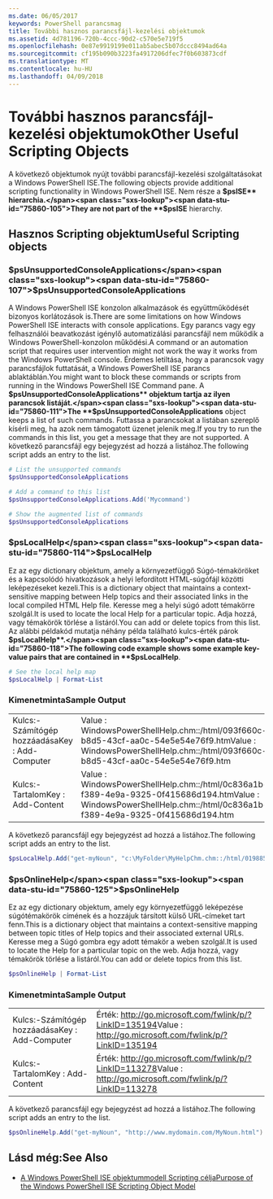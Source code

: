 ```yaml
---
ms.date: 06/05/2017
keywords: PowerShell parancsmag
title: További hasznos parancsfájl-kezelési objektumok
ms.assetid: 4d781196-720b-4ccc-90d2-c570e5e719f5
ms.openlocfilehash: 0e87e9919199e011ab5abec5b07dccc8494ad64a
ms.sourcegitcommit: cf195b090b3223fa4917206dfec7f0b603873cdf
ms.translationtype: MT
ms.contentlocale: hu-HU
ms.lasthandoff: 04/09/2018
---
```

# <a name="other-useful-scripting-objects"></a><span data-ttu-id="75860-103">További hasznos parancsfájl-kezelési objektumok</span><span class="sxs-lookup"><span data-stu-id="75860-103">Other Useful Scripting Objects</span></span>

<span data-ttu-id="75860-104">A következő objektumok nyújt további parancsfájl-kezelési szolgáltatásokat a Windows PowerShell ISE.</span><span class="sxs-lookup"><span data-stu-id="75860-104">The following objects provide additional scripting functionality in Windows PowerShell ISE.</span></span> <span data-ttu-id="75860-105">Nem része a **$psISE** hierarchia.</span><span class="sxs-lookup"><span data-stu-id="75860-105">They are not part of the **$psISE** hierarchy.</span></span>

## <a name="useful-scripting-objects"></a><span data-ttu-id="75860-106">Hasznos Scripting objektum</span><span class="sxs-lookup"><span data-stu-id="75860-106">Useful Scripting objects</span></span>

### <a name="psunsupportedconsoleapplications"></a><span data-ttu-id="75860-107">$psUnsupportedConsoleApplications</span><span class="sxs-lookup"><span data-stu-id="75860-107">$psUnsupportedConsoleApplications</span></span>

<span data-ttu-id="75860-108">A Windows PowerShell ISE konzolon alkalmazások és együttműködését bizonyos korlátozások is.</span><span class="sxs-lookup"><span data-stu-id="75860-108">There are some limitations on how Windows PowerShell ISE interacts with console applications.</span></span> <span data-ttu-id="75860-109">Egy parancs vagy egy felhasználói beavatkozást igénylő automatizálási parancsfájl nem működik a Windows PowerShell-konzolon működési.</span><span class="sxs-lookup"><span data-stu-id="75860-109">A command or an automation script that requires user intervention might not work the way it works from the Windows PowerShell console.</span></span> <span data-ttu-id="75860-110">Érdemes letiltása, hogy a parancsok vagy parancsfájlok futtatását, a Windows PowerShell ISE parancs ablaktáblán.</span><span class="sxs-lookup"><span data-stu-id="75860-110">You might want to block these commands or scripts from running in the Windows PowerShell ISE Command pane.</span></span> <span data-ttu-id="75860-111">A **$psUnsupportedConsoleApplications** objektum tartja az ilyen parancsok listáját.</span><span class="sxs-lookup"><span data-stu-id="75860-111">The **$psUnsupportedConsoleApplications** object keeps a list of such commands.</span></span> <span data-ttu-id="75860-112">Futtassa a parancsokat a listában szereplő kísérli meg, ha azok nem támogatott üzenet jelenik meg.</span><span class="sxs-lookup"><span data-stu-id="75860-112">If you try to run the commands in this list, you get a message that they are not supported.</span></span> <span data-ttu-id="75860-113">A következő parancsfájl egy bejegyzést ad hozzá a listához.</span><span class="sxs-lookup"><span data-stu-id="75860-113">The following script adds an entry to the list.</span></span>

```powershell
# List the unsupported commands
$psUnsupportedConsoleApplications

# Add a command to this list
$psUnsupportedConsoleApplications.Add('Mycommand')

# Show the augmented list of commands
$psUnsupportedConsoleApplications
```

### <a name="pslocalhelp"></a><span data-ttu-id="75860-114">$psLocalHelp</span><span class="sxs-lookup"><span data-stu-id="75860-114">$psLocalHelp</span></span>

<span data-ttu-id="75860-115">Ez az egy dictionary objektum, amely a környezetfüggő Súgó-témaköröket és a kapcsolódó hivatkozások a helyi lefordított HTML-súgófájl közötti leképezéseket kezeli.</span><span class="sxs-lookup"><span data-stu-id="75860-115">This is a dictionary object that maintains a context-sensitive mapping between Help topics and their associated links in the local compiled HTML Help file.</span></span> <span data-ttu-id="75860-116">Keresse meg a helyi súgó adott témakörre szolgál.</span><span class="sxs-lookup"><span data-stu-id="75860-116">It is used to locate the local Help for a particular topic.</span></span> <span data-ttu-id="75860-117">Adja hozzá, vagy témakörök törlése a listáról.</span><span class="sxs-lookup"><span data-stu-id="75860-117">You can add or delete topics from this list.</span></span> <span data-ttu-id="75860-118">Az alábbi példakód mutatja néhány példa található kulcs-érték párok **$psLocalHelp**.</span><span class="sxs-lookup"><span data-stu-id="75860-118">The following code example shows some example key-value pairs that are contained in **$psLocalHelp**.</span></span>

```powershell
# See the local help map
$psLocalHelp | Format-List
```

### <a name="sample-output"></a><span data-ttu-id="75860-119">Kimenetminta</span><span class="sxs-lookup"><span data-stu-id="75860-119">Sample Output</span></span>

|||
|-|-|
|<span data-ttu-id="75860-120">Kulcs:-Számítógép hozzáadása</span><span class="sxs-lookup"><span data-stu-id="75860-120">Key : Add-Computer</span></span>|<span data-ttu-id="75860-121">Value : WindowsPowerShellHelp.chm::/html/093f660c-b8d5-43cf-aa0c-54e5e54e76f9.htm</span><span class="sxs-lookup"><span data-stu-id="75860-121">Value : WindowsPowerShellHelp.chm::/html/093f660c-b8d5-43cf-aa0c-54e5e54e76f9.htm</span></span>|
|<span data-ttu-id="75860-122">Kulcs:-Tartalom</span><span class="sxs-lookup"><span data-stu-id="75860-122">Key : Add-Content</span></span>|<span data-ttu-id="75860-123">Value : WindowsPowerShellHelp.chm::/html/0c836a1b-f389-4e9a-9325-0f415686d194.htm</span><span class="sxs-lookup"><span data-stu-id="75860-123">Value : WindowsPowerShellHelp.chm::/html/0c836a1b-f389-4e9a-9325-0f415686d194.htm</span></span>|

<span data-ttu-id="75860-124">A következő parancsfájl egy bejegyzést ad hozzá a listához.</span><span class="sxs-lookup"><span data-stu-id="75860-124">The following script adds an entry to the list.</span></span>

```powershell
$psLocalHelp.Add("get-myNoun", "c:\MyFolder\MyHelpChm.chm::/html/0198854a-1298-57ae-aa0c-87b5e5a84712.htm")
```

### <a name="psonlinehelp"></a><span data-ttu-id="75860-125">$psOnlineHelp</span><span class="sxs-lookup"><span data-stu-id="75860-125">$psOnlineHelp</span></span>

<span data-ttu-id="75860-126">Ez az egy dictionary objektum, amely egy környezetfüggő leképezése súgótémakörök címének és a hozzájuk társított külső URL-címeket tart fenn.</span><span class="sxs-lookup"><span data-stu-id="75860-126">This is a dictionary object that maintains a context-sensitive mapping between topic titles of Help topics and their associated external URLs.</span></span> <span data-ttu-id="75860-127">Keresse meg a Súgó gombra egy adott témakör a weben szolgál.</span><span class="sxs-lookup"><span data-stu-id="75860-127">It is used to locate the Help for a particular topic on the web.</span></span> <span data-ttu-id="75860-128">Adja hozzá, vagy témakörök törlése a listáról.</span><span class="sxs-lookup"><span data-stu-id="75860-128">You can add or delete topics from this list.</span></span>

```powershell
$psOnlineHelp | Format-List
```

### <a name="sample-output"></a><span data-ttu-id="75860-129">Kimenetminta</span><span class="sxs-lookup"><span data-stu-id="75860-129">Sample Output</span></span>

|||
|-|-|
|<span data-ttu-id="75860-130">Kulcs:-Számítógép hozzáadása</span><span class="sxs-lookup"><span data-stu-id="75860-130">Key : Add-Computer</span></span>|<span data-ttu-id="75860-131">Érték: http://go.microsoft.com/fwlink/p/?LinkID=135194</span><span class="sxs-lookup"><span data-stu-id="75860-131">Value : http://go.microsoft.com/fwlink/p/?LinkID=135194</span></span>|
|<span data-ttu-id="75860-132">Kulcs:-Tartalom</span><span class="sxs-lookup"><span data-stu-id="75860-132">Key : Add-Content</span></span>|<span data-ttu-id="75860-133">Érték: http://go.microsoft.com/fwlink/p/?LinkID=113278</span><span class="sxs-lookup"><span data-stu-id="75860-133">Value : http://go.microsoft.com/fwlink/p/?LinkID=113278</span></span>|

 <span data-ttu-id="75860-134">A következő parancsfájl egy bejegyzést ad hozzá a listához.</span><span class="sxs-lookup"><span data-stu-id="75860-134">The following script adds an entry to the list.</span></span>

```powershell
$psOnlineHelp.Add("get-myNoun", "http://www.mydomain.com/MyNoun.html")
```

## <a name="see-also"></a><span data-ttu-id="75860-135">Lásd még:</span><span class="sxs-lookup"><span data-stu-id="75860-135">See Also</span></span>

- [<span data-ttu-id="75860-136">A Windows PowerShell ISE objektummodell Scripting célja</span><span class="sxs-lookup"><span data-stu-id="75860-136">Purpose of the Windows PowerShell ISE Scripting Object Model</span></span>](../../core-powershell/ise/Purpose-of-the-Windows-PowerShell-ISE-Scripting-Object-Model.md)